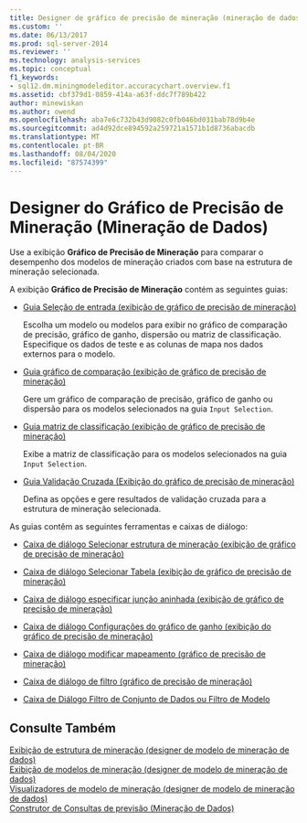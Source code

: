 ```yaml
---
title: Designer de gráfico de precisão de mineração (mineração de dados) | Microsoft Docs
ms.custom: ''
ms.date: 06/13/2017
ms.prod: sql-server-2014
ms.reviewer: ''
ms.technology: analysis-services
ms.topic: conceptual
f1_keywords:
- sql12.dm.miningmodeleditor.accuracychart.overview.f1
ms.assetid: cbf379d1-0859-414a-a63f-ddc7f789b422
author: minewiskan
ms.author: owend
ms.openlocfilehash: aba7e6c732b43d9082c0fb046bd031bab78d9b4e
ms.sourcegitcommit: ad4d92dce894592a259721a1571b1d8736abacdb
ms.translationtype: MT
ms.contentlocale: pt-BR
ms.lasthandoff: 08/04/2020
ms.locfileid: "87574399"
---
```

# <a name="mining-accuracy-chart-designer-data-mining"></a>Designer do Gráfico de Precisão de Mineração (Mineração de Dados)
  Use a exibição **Gráfico de Precisão de Mineração** para comparar o desempenho dos modelos de mineração criados com base na estrutura de mineração selecionada.  
  
 A exibição **Gráfico de Precisão de Mineração** contém as seguintes guias:  
  
-   [Guia Seleção de entrada &#40;exibição de gráfico de precisão de mineração&#41;](input-selection-tab-mining-accuracy-chart-view.md)  
  
     Escolha um modelo ou modelos para exibir no gráfico de comparação de precisão, gráfico de ganho, dispersão ou matriz de classificação. Especifique os dados de teste e as colunas de mapa nos dados externos para o modelo.  
  
-   [Guia gráfico de comparação &#40;exibição de gráfico de precisão de mineração&#41;](lift-chart-tab-mining-accuracy-chart-view.md)  
  
     Gere um gráfico de comparação de precisão, gráfico de ganho ou dispersão para os modelos selecionados na guia `Input Selection`.  
  
-   [Guia matriz de classificação &#40;exibição de gráfico de precisão de mineração&#41;](classification-matrix-tab-mining-accuracy-chart-view.md)  
  
     Exibe a matriz de classificação para os modelos selecionados na guia `Input Selection`.  
  
-   [Guia Validação Cruzada &#40;Exibição do gráfico de precisão de mineração&#41;](cross-validation-tab-mining-accuracy-chart-view.md)  
  
     Defina as opções e gere resultados de validação cruzada para a estrutura de mineração selecionada.  
  
 As guias contêm as seguintes ferramentas e caixas de diálogo:  
  
-   [Caixa de diálogo Selecionar estrutura de mineração &#40;exibição de gráfico de precisão de mineração&#41;](select-mining-structure-dialog-box-mining-accuracy-chart-view.md)  
  
-   [Caixa de diálogo Selecionar Tabela &#40;exibição de gráfico de precisão de mineração&#41;](select-table-dialog-box-mining-accuracy-chart-view.md)  
  
-   [Caixa de diálogo especificar junção aninhada &#40;exibição de gráfico de precisão de mineração&#41;](specify-nested-join-dialog-box-mining-accuracy-chart-view.md)  
  
-   [Caixa de diálogo Configurações do gráfico de ganho &#40;exibição do gráfico de precisão de mineração&#41;](profit-chart-settings-dialog-box-mining-accuracy-chart-view.md)  
  
-   [Caixa de diálogo modificar mapeamento &#40;gráfico de precisão de mineração&#41;](modify-mapping-dialog-box-mining-accuracy-chart.md)  
  
-   [Caixa de diálogo de filtro &#40;gráfico de precisão de mineração&#41;](filter-dialog-box-mining-accuracy-chart.md)  
  
-   [Caixa de Diálogo Filtro de Conjunto de Dados ou Filtro de Modelo](data-set-filter-or-model-filter-dialog-box.md)  
  
## <a name="see-also"></a>Consulte Também  
 [Exibição de estrutura de mineração &#40;designer de modelo de mineração de dados&#41;](mining-structure-view-data-mining-model-designer.md)   
 [Exibição de modelos de mineração &#40;designer de modelo de mineração de dados&#41;](mining-models-view-data-mining-model-designer.md)   
 [Visualizadores de modelo de mineração &#40;designer de modelo de mineração de dados&#41;](mining-model-viewers-data-mining-model-designer.md)   
 [Construtor de Consultas de previsão &#40;Mineração de Dados&#41;](prediction-query-builder-data-mining.md)  
  
  
